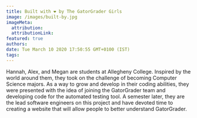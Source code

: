 ```yaml
---
title: Built with ❤️ by The GatorGrader Girls
image: /images/built-by.jpg
imageMeta:
  attribution:
  attributionLink:
featured: true
authors:
date: Tue March 10 2020 17:50:55 GMT+0100 (IST)
tags:
---
```


Hannah, Alex, and Megan are students at Allegheny College. Inspired by the world
around them, they took on the challenge of becoming Computer Science majors. As
a way to grow and develop in their coding abilities, they were presented with
the idea of joining the GatorGrader team and developing code for the automated
testing tool. A semester later, they are the lead software engineers on this
project and have devoted time to creating a website that will allow people to
better understand GatorGrader.
